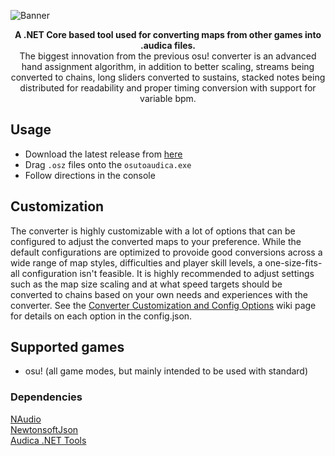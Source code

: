 
![Banner](https://i.imgur.com/TLKSbJc.png "Banner")


<p align="center">
<b>A .NET Core based tool used for converting maps from other games into .audica files.</b><br>
The biggest innovation from the previous osu! converter is an advanced hand assignment algorithm, in addition to better scaling, streams being converted to chains, long sliders converted to sustains, stacked notes being distributed for readability and proper timing conversion with support for variable bpm.
</p>

## Usage
* Download the latest release from [here](https://github.com/octoberU/AudicaConverter/releases)
* Drag `.osz` files onto the `osutoaudica.exe`
* Follow directions in the console

## Customization
The converter is highly customizable with a lot of options that can be configured to adjust the converted maps to your preference. While the default configurations are optimized to provoide good conversions across a wide range of map styles, difficulties and player skill levels, a one-size-fits-all configuration isn't feasible. It is highly recommended to adjust settings such as the map size scaling and at what speed targets should be converted to chains based on your own needs and experiences with the converter. See the [Converter Customization and Config Options](https://github.com/octoberU/AudicaConverter/wiki/Converter-Customization-and-Config-Options) wiki page for details on each option in the config.json.

## Supported games
* osu! (all game modes, but mainly intended to be used with standard)

### Dependencies
[NAudio](https://www.nuget.org/packages/NAudio/)  
[NewtonsoftJson](https://www.nuget.org/packages/Newtonsoft.Json/)  
[Audica .NET Tools](https://github.com/octoberU/Audica-.NET-Tools)  
